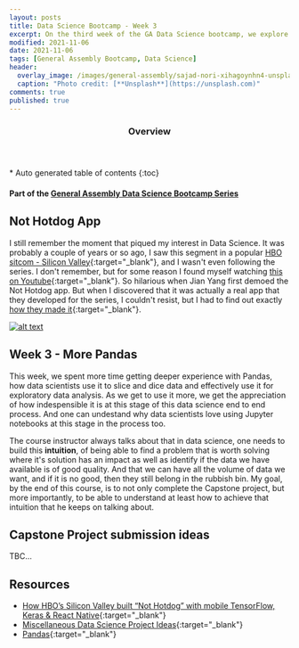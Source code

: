 ```yaml
---
layout: posts
title: Data Science Bootcamp - Week 3
excerpt: On the third week of the GA Data Science bootcamp, we explore ideas for the Capstone Project
modified: 2021-11-06
date: 2021-11-06
tags: [General Assembly Bootcamp, Data Science]
header: 
  overlay_image: /images/general-assembly/sajad-nori-xihagoynhn4-unsplash.jpg
  caption: "Photo credit: [**Unsplash**](https://unsplash.com)"
comments: true
published: true
---
```

<section id="table-of-contents" class="toc">
  <header>
    <h3>Overview</h3>
  </header>
  <div id="drawer" markdown="1">
  *  Auto generated table of contents
  {:toc}
  </div>
</section>

#### Part of the [General Assembly Data Science Bootcamp Series](../tags/#general-assembly-bootcamp)

## Not Hotdog App

I still remember the moment that piqued my interest in Data Science. It was probably a couple of years or so ago, I saw this segment in a popular [HBO sitcom - Silicon Valley](https://en.wikipedia.org/wiki/Silicon_Valley_(TV_series)){:target="_blank"}, and I wasn't even following the series. I don't remember, but for some reason I found myself watching [this on Youtube](https://www.youtube.com/watch?v=pqTntG1RXSY){:target="_blank"}. So hilarious when Jian Yang first demoed the Not Hotdog app. But when I discovered that it was actually a real app that they developed for the series, I couldn't resist, but I had to find out exactly [how they made it](https://medium.com/@timanglade/how-hbos-silicon-valley-built-not-hotdog-with-mobile-tensorflow-keras-react-native-ef03260747f3){:target="_blank"}.

[![alt text](../images/general-assembly/hotdog-not-hotdog.png "Silicon Valley Seson 4")](https://www.youtube.com/watch?v=pqTntG1RXSY)

## Week 3 - More Pandas

This week, we spent more time getting deeper experience with Pandas, how data scientists use it to slice and dice data and effectively use it for exploratory data analysis. As we get to use it more, we get the appreciation of how indespensible it is at this stage of this data science end to end process. And one can undestand why data scientists love using Jupyter notebooks at this stage in the process too. 

The course instructor always talks about that in data science, one needs to build this **intuition**, of being able to find a problem that is worth solving where it's solution has an impact as well as identify if the data we have available is of good quality. And that we can have all the volume of data we want, and if it is no good, then they still belong in the rubbish bin. My goal, by the end of this course, is to not only complete the Capstone project, but more importantly, to be able to understand at least how to achieve that intuition that he keeps on talking about. 

## Capstone Project submission ideas
 
 TBC...
 

## Resources
- [How HBO’s Silicon Valley built “Not Hotdog” with mobile TensorFlow, Keras & React Native](https://medium.com/@timanglade/how-hbos-silicon-valley-built-not-hotdog-with-mobile-tensorflow-keras-react-native-ef03260747f3){:target="_blank"}
- [Miscellaneous Data Science Project Ideas](https://github.com/NirantK/awesome-project-ideas){:target="_blank"}
- [Pandas](https://pandas.pydata.org/){:target="_blank"}